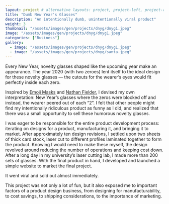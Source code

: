 ```yaml
---
layout: project # alternative layouts: project, project-left, project-right, project-top
title: "Dumb New Year's Glasses"
description: "An intentionally dumb, unintentionally viral product"
weight: 3
thumbnail: "/assets/images/gen/projects/dnyg/dnyg1.jpeg"
image: "/assets/images/gen/projects/dnyg/dnyg1.jpeg"
categories: ["Business"]
gallery:
  - image: "/assets/images/gen/projects/dnyg/dnyg1.jpeg"
  - image: "/assets/images/gen/projects/dnyg/santa.jpeg"
---
```


Every New Year, novelty glasses shaped like the upcoming year make an appearance. The year 2020 (with two zeroes) lent itself to the ideal design for these novelty glasses — the cutouts for the wearer’s eyes would fit perfectly inside each zero. 

Inspired by [Emoji Masks](https://www.marshallhaas.com/post/were-selling-emoji-masks) and [Nathan Fielder](https://en.wikipedia.org/wiki/Dumb_Starbucks), I devised my own interpretation: New Year’s glasses where the zeros were blocked off and instead, the wearer peered out of each “2”. I felt that other people might find my intentionally ridiculous product as funny as I did, and realized that there was a small opportunity to sell these humorous novelty glasses.

I was eager to be responsible for the entire product development process: iterating on designs for a product, manufacturing it, and bringing it to market. After approximately ten design revisions, I settled upon two sheets of thick card stock, laser cut to different profiles laminated together to form the product. Knowing I would need to make these myself, the design revolved around reducing the number of operations and keeping cost down. After a long day in my university’s laser cutting lab, I made more than 200 sets of glasses. With the final product in hand, I developed and launched a simple website to market the final project.

It went viral and sold out almost immediately.

This project was not only a lot of fun, but it also exposed me to important factors of a product design business, from designing for manufacturability, to cost savings, to shipping considerations, to the importance of marketing.